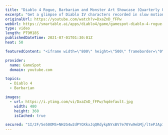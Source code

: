 ```yaml
---
title: "Diablo 4 Rogue, Barbarian and Monster Art Showcase (Quarterly Update)"
excerpt: "Get a glimpse of Diablo IV characters recorded in slow motion in Diablo IV's real time engine for the Rogue, Barbarian, Blood Bishop, Skeleton Lord, Spider Host ..."
originalUrl: https://youtube.com/watch?v=DxaZnD_fFPw
webUrl: https://smartable.ai/apps/diablo4/game/gamespot-diablo-4-rogue-barbarian-and-monster-art-showcase-quarterly-update/
type: video
length: PT9M18S
publishedDateTime: 2021-07-01T01:30:01Z
heat: 50

featuredContent: "<iframe width=\"800\" height=\"500\" frameborder=\"0\" src=\"https://www.youtube.com/embed/DxaZnD_fFPw\" allow=\"accelerometer; autoplay; encrypted-media; gyroscope; picture-in-picture\" allowfullscreen></iframe>"

provider:
  name: GameSpot
  domain: youtube.com

topics:
  - Diablo 4
  - Barbarian

images:
  - url: https://i.ytimg.com/vi/DxaZnD_fFPw/hqdefault.jpg
    width: 480
    height: 360
    isCached: true

secured: "1I/2F/5e50OMS+NH2G4w2dPYOXkxJqQRdykpNYxBV7e70Yw9ebMj/ltePJAp1zutfFilB50EvJzEWdE0XrJuvc1v8etre1FWSLPkO0Hv2DLIQu+Lj2Xqx07U0BuZ6MBweZI+ekWSYwc/0NWHijpis9MbxQOHFJmP4qYnr4KioHT5QtPWWQIkxrd0x6Hmq/vRyjefm7BBCSicI7KenpvGlJxtKssEKQiWmKIgg1ZzCZC0dkislXEnMr8Rli74Y8P5AnVSqaTj1EvuPbVswbm6H6JKARG3qwE161NqfBqEqMo6zZrc2dg6cKGru0xrDZxmAIoWz1/nKXl266y2oFRcOTiEKg3UoU5PoiyXTfeeyQPQowqbZcdC4aJWRpw5GYZnxx4WcGiw5RTqNWkDeqayDrk/lpzWQbkveIPZctOk3PCYxUzJ8PKy0pJR8L4SxCHa;LYFrSJ3P1yUcKMveJgYPDA=="
---
```


